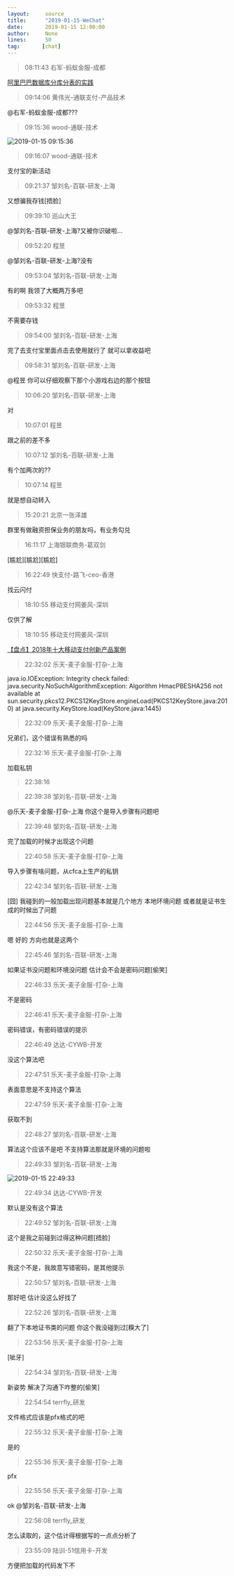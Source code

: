 ```yaml
---
layout:     source 
title:      "2019-01-15-WeChat"
date:       2019-01-15 12:00:00
author:     None
lines:      50 
tag:       [chat]
---
```

> 08:11:43  右军-蚂蚁金服-成都  
   
[阿里巴巴数据库分库分表的实践
](http://mp.weixin.qq.com/s?__biz=MzIxMzEzMjM5NQ==&amp;amp;amp;mid=2651031145&amp;amp;amp;idx=1&amp;amp;amp;sn=00938dd0ece5d1ce24d0d6c7b186445a&amp;amp;amp;chksm=8c4c536dbb3bda7ba6ccc7f4fc9706f0b01747da2310ffd221e036b4f1d73127f3b45c96cc12&amp;amp;amp;mpshare=1&amp;amp;amp;scene=1&amp;amp;amp;srcid=0115fIpAlijyeeZP9iSbvRwW#rd)  
   
> 09:14:06  黄伟光-通联支付-产品技术  
   
@右军-蚂蚁金服-成都???   
   
> 09:15:36  wood-通联-技术  
   
![2019-01-15 09:15:36](http://static.cocolian.cn/img/20190115_091536.png) 
   
> 09:16:07  wood-通联-技术  
   
支付宝的新活动  
   
> 09:21:37  邹刘名-百联-研发-上海  
   
又想骗我存钱[捂脸]  
   
> 09:39:10  巡山大王  
   
@邹刘名-百联-研发-上海?又被你识破啦…  
   
> 09:52:20  程昱  
   
@邹刘名-百联-研发-上海?没有  
   
> 09:53:04  邹刘名-百联-研发-上海  
   
有的啊  我领了大概两万多吧   
   
> 09:53:32  程昱  
   
不需要存钱  
   
> 09:54:00  邹刘名-百联-研发-上海  
   
完了去支付宝里面点击去使用就行了  就可以拿收益吧   
   
> 09:58:31  邹刘名-百联-研发-上海  
   
@程昱 你可以仔细观察下那个小游戏右边的那个按钮  
   
> 10:06:20  邹刘名-百联-研发-上海  
   
对  
   
> 10:07:01  程昱  
   
跟之前的差不多  
   
> 10:07:12  邹刘名-百联-研发-上海  
   
有个加两次的??  
   
> 10:07:14  程昱  
   
就是想自动转入  
   
> 15:20:21  北京一张泽雄  
   
群里有做融资担保业务的朋友吗，有业务勾兑  
   
> 16:11:17  上海银联商务-葛双剑  
   
[尴尬][尴尬][尴尬]  
   
> 16:22:49  快支付-路飞-ceo-香港  
   
找云闪付  
   
> 18:10:55  移动支付网姜风-深圳  
   
仅供了解  
   
> 18:10:55  移动支付网姜风-深圳  
   
[【盘点】2018年十大移动支付创新产品案例
](http://mp.weixin.qq.com/s?__biz=MjM5MTQ0NDEwMA==&amp;amp;amp;mid=2651576464&amp;amp;amp;idx=1&amp;amp;amp;sn=18a33d462627c8aaa396630a777ca8e9&amp;amp;amp;chksm=bd4a057b8a3d8c6d840cc71ee28cf4f3d22a196a1b43ef404dbc303ca0f6971bda9ff0400a2b&amp;amp;amp;mpshare=1&amp;amp;amp;scene=1&amp;amp;amp;srcid=0115x1JY8FqLHTZuFmYBI9zT#rd)  
   
> 22:32:02  乐天-麦子金服-打杂-上海  
   
java.io.IOException: Integrity check failed: java.security.NoSuchAlgorithmException: Algorithm HmacPBESHA256 not available  at sun.security.pkcs12.PKCS12KeyStore.engineLoad(PKCS12KeyStore.java:2010)  at java.security.KeyStore.load(KeyStore.java:1445)  
   
> 22:32:09  乐天-麦子金服-打杂-上海  
   
兄弟们，这个错误有熟悉的吗  
   
> 22:32:16  乐天-麦子金服-打杂-上海  
   
加载私钥  
   
> 22:38:16    
   
> 22:39:38  邹刘名-百联-研发-上海  
   
@乐天-麦子金服-打杂-上海   你这个是导入步骤有问题吧    
   
> 22:39:48  邹刘名-百联-研发-上海  
   
完了加载的时候才出现这个问题   
   
> 22:40:58  乐天-麦子金服-打杂-上海  
   
导入步骤有啥问题，从cfca上生产的私钥  
   
> 22:42:34  邹刘名-百联-研发-上海  
   
[囧]  我碰到的一般加载出现问题基本就是几个地方  本地环境问题  或者就是证书生成的时候出了问题   
   
> 22:44:56  乐天-麦子金服-打杂-上海  
   
嗯 好的 方向也就是这两个  
   
> 22:45:46  邹刘名-百联-研发-上海  
   
如果证书没问题和环境没问题  估计会不会是密码问题[偷笑]  
   
> 22:46:33  乐天-麦子金服-打杂-上海  
   
不是密码  
   
> 22:46:41  乐天-麦子金服-打杂-上海  
   
密码错误，有密码错误的提示  
   
> 22:46:49  达达-CYWB-开发  
   
没这个算法吧  
   
> 22:47:51  乐天-麦子金服-打杂-上海  
   
表面意思是不支持这个算法  
   
> 22:47:59  乐天-麦子金服-打杂-上海  
   
获取不到  
   
> 22:48:27  邹刘名-百联-研发-上海  
   
算法这个应该不是吧  不支持算法那就是环境的问题啦   
   
> 22:49:33  邹刘名-百联-研发-上海  
   
![2019-01-15 22:49:33](http://static.cocolian.cn/img/20190115_224933.png) 
   
> 22:49:34  达达-CYWB-开发  
   
默认是没有这个算法  
   
> 22:49:52  邹刘名-百联-研发-上海  
   
这个是我之前碰到过得这种问题[捂脸]  
   
> 22:50:32  乐天-麦子金服-打杂-上海  
   
我这个不是，我故意写错密码，是其他提示  
   
> 22:50:57  邹刘名-百联-研发-上海  
   
  那好吧   估计没这么好找了    
   
> 22:52:26  邹刘名-百联-研发-上海  
   
翻了下本地证书类的问题  你这个我没碰到过[糗大了]  
   
> 22:53:56  乐天-麦子金服-打杂-上海  
   
[呲牙]  
   
> 22:54:34  邹刘名-百联-研发-上海  
   
新姿势  解决了沟通下咋整的[偷笑]  
   
> 22:54:54  terrfly_研发  
   
文件格式应该是pfx格式的吧  
   
> 22:55:32  乐天-麦子金服-打杂-上海  
   
是的  
   
> 22:55:36  乐天-麦子金服-打杂-上海  
   
pfx  
   
> 22:55:56  乐天-麦子金服-打杂-上海  
   
ok @邹刘名-百联-研发-上海  
   
> 22:56:08  terrfly_研发  
   
怎么读取的，这个估计得根据写的一点点分析了  
   
> 23:55:09  陆训-51信用卡-开发  
   
方便把加载的代码发下不  
   
